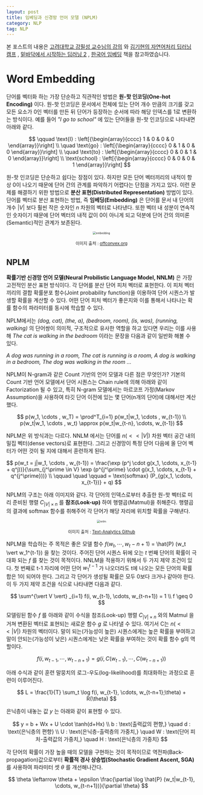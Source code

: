 ```yaml
---
layout: post
title: 임베딩과 신경망 언어 모델 (NPLM)
category: NLP
tag: NLP
---
```




본 포스트의 내용은 [고려대학교 강필성 교수님의 강의](https://www.youtube.com/watch?v=pXCHYq6PXto&list=PLetSlH8YjIfVzHuSXtG4jAC2zbEAErXWm) 와 [김기현의 자연어처리 딥러닝 캠프](http://www.yes24.com/Product/Goods/74802622) , [밑바닥에서 시작하는 딥러닝 2](http://www.yes24.com/Product/Goods/72173703) , [한국어 임베딩](http://m.yes24.com/goods/detail/78569687) 책을 참고하였습니다.



# Word Embedding

단어를 벡터화 하는 가장 단순하고 직관적인 방법은 **원-핫 인코딩(One-hot Encoding)** 이다. 원-핫 인코딩은 문서에서 전체에 있는 단어 개수 만큼의 크기를 갖고 모든 요소가 0인 벡터를 만든 뒤 단어가 등장하는 순서에 따라 해당 인덱스를 1로 변환하는 방식이다. 예를 들어 *"I go to school"* 에 있는 단어들을 원-핫 인코딩으로 나타내면 아래와 같다.


$$
\qquad \text{I} : \left[{\begin{array}{cccc} 1 & 0 & 0 & 0  \end{array}}\right] \\
\quad \text{go} : \left[{\begin{array}{cccc} 0 & 1 & 0 & 0  \end{array}}\right] \\
\quad \text{to} : \left[{\begin{array}{cccc} 0 & 0 & 1 & 0  \end{array}}\right] \\
\text{school} : \left[{\begin{array}{cccc} 0 & 0 & 0 & 1  \end{array}}\right]
$$

원-핫 인코딩은 단순하고 쉽다는 장점이 있다. 하지만 모든 단어 벡터끼리의 내적이 항상 0이 나오기 때문에 단어 간의 관계를 파악하기 어렵다는 단점을 가지고 있다. 이런 문제를 해결하기 위한 방법으로 **분산 표현(Distributed Representation)** 방법이 있다. 단어를 벡터로 분산 표현하는 방법, 즉 **임베딩(Embedding)** 은 단어를 문서 내 단어의 개수 $\vert V \vert$ 보다 훨씬 작은 숫자인 $n$ 차원의 벡터로 나타낸다. 또한 벡터 내 성분이 연속적인 숫자이기 때문에 단어 벡터의 내적 값이 0이 아니게 되고 덕분에 단어 간의 의미론(Semantic)적인 관계가 보존된다.

<p align="center"><img src="https://www.offconvex.org/assets/analogy-small.jpg" alt="embedding" style="zoom:50%;" /></p>

<p align="center" style="font-size:80%">이미지 출처 : <a href="https://www.offconvex.org/2015/12/12/word-embeddings-1/">offconvex.org</a></p>



## NPLM

**확률기반 신경망 언어 모델(Neural Probilistic Language Model, NNLM)** 은 가장 고전적인 분산 표현 방식이다. 각 단어를 분산 단어 피처 벡터로 표현한다. 이 피처 벡터끼리의 결합 확률분포 함수(Joint probability function)을 이용하여 단어 시퀀스가 발생할 확률을 계산할 수 있다. 어떤 단어 피처 벡터가 좋은지와 이를 통해서 나타나는 확률 함수의 파라미터를 동시에 학습할 수 있다.

NPLM에서는 *(dog, cat), (the, a), (bedroom, room), (is, was), (running, walking)* 의 단어쌍이 의미적, 구조적으로 유사한 역할을 하고 있다면 우리는 이를 사용해 *The cat is walking in the bedroom* 이라는 문장을 다음과 같이 일반화 해볼 수 있다.

*A dog was running in a room, The cat is running is a room, A dog is walking in a bedroom, The dog was walking in the room ...*

NPLM이 N-gram과 같은 Count 기반의 언어 모델과 다른 점은 무엇인가? 기본의 Count 기반 언어 모델에서 단어 시퀀스는 Chain rule에 의해 아래와 같이 Factorization 될 수 있고, 특히 N-gram 모델에서는 마르코프 가정(Markov Assumption)을 사용하여 타깃 단어 이전에 있는 몇 단어(n개의 단어)에 대해서만 계산했다.



$$
p(w_1, \cdots , w_T) = \prod^T_{i=1} p(w_t|w_1, \cdots , w_{t-1}) \\
p(w_t|w_1, \cdots , w_t) \approx p(w_t|w_{t-n}, \cdots, w_{t-1})
$$



NPLM은 위 방식과는 다르다. NNLM 에서는 단어를 $n(<< \vert V \vert)$ 차원 벡터 공간 내의 밀집 벡터(dense vectors)로 표현한다. 그리고 신경망이 특정 단어 다음에 올 단어 벡터가 어떤 것이 될 지에 대해서 훈련하게 된다.


$$
p(w_t = j|w_1, \cdots , w_{t-1}) = \frac{\exp (p^j \cdot g(x_1, \cdots, x_{t-1} + q^j))}{\sum_{j^\prime \in V} \exp (p^{j^\prime} \cdot g(x_1, \cdots, x_{t-1} + q^{j^\prime}))} \\ \qquad \quad \qquad = \text{softmax} (P_{g(x_1, \cdots, x_{t-1})} + q)
$$


NPLM의 구조는 아래 이미지와 같다. 각 단어의 인덱스로부터 추출한 원-핫 벡터로 미리 준비된 행렬 $C_{\vert V \vert \times n}$ 를 **참조(Look-up)** 하여 행렬곱(Matmul)을 취해준다. 행렬곱의 결과에 softmax 함수를 취해주어 각 단어가 해당 자리에 위치할 확률을 구해낸다. 

<p align="center"><img src="http://i.imgur.com/vN66N2D.png" alt="nnlm" style="zoom:50%;" /></p>

<p align="center" style="font-size:80%">이미지 출처 : <a href="https://github.com/pilsung-kang/text-analytics">Text-Analytics Github</a></p>

NPLM을 학습하는 주 목적은 좋은 모델 함수 $f(w_t, \cdots, w_t-n+1)$ = \hat{P} (w_t \vert w_1^{t-1}) 을 찾는 것이다. 주어진 단어 시퀀스 뒤에 오는 $t$ 번째 단어의 확률이 극대화 되는 $f$ 를 찾는 것이 목적이다. NNLM을 적용하기 위해서 두 가지 제약 조건이 있다. 첫 번째로 t-1 자리에 어떤 단어 $w_{1}^{t-1}$ 가 나오더라도 t에 나오는 모든 단어의 확률 합은 1이 되어야 한다. 그리고 각 단어가 생성될 확률은 모두 0보다 크거나 같아야 한다. 이 두 가지 제약 조건을 식으로 나타내면 다음과 같다.


$$
\sum^{\vert V \vert} _{i=1} f(i, w_{t-1}, \cdots, w_{t-n+1}) = 1 \\
f \geq 0
$$


모델링된 함수 $f$ 를 아래와 같이 수식을 참조(Look-up) 행렬 $C_{\vert V \vert \times n}$ 와의 Matmul 을 거쳐 변환된 벡터로 표현되는 새로운 함수 $g$ 로 나타낼 수 있다. 여기서 C는 $n (<< \vert V \vert)$ 차원의 벡터이다. 말이 되는(가능성이 높은) 시퀀스에게는 높은 확률을 부여하고 말이 안되는(가능성이 낮은) 시퀀스에게는 낮은 확률을 부여하는 것이 확률 함수 g의 역할이다. 


$$
f(i, w_{t-1}, \cdots, w_{t-n+1}) = g(i, C(w_{t-1}), \cdots , C(w_{t-n+1}))
$$


아래 수식과 같이 훈련 말뭉치의 로그-우도(log-likelihood)를 최대화하는 과정으로 훈련이 이루어진다.


$$
L = \frac{1}{T} \sum_t \log f(i, w_{t-1}, \cdots, w_{t-n+1};\theta) + R(\theta)
$$

은닉층이 내놓는 값 $y$ 는 아래와 같이 표현할 수 있다. 


$$
y = b + Wx + U \cdot \tanh(d+Hx) \\
b : \text{출력값의 편향,} \quad d : \text{은닉층의 편향} \\
U : \text{은닉층-출력층의 가중치,} \quad W : \text{단어 피처-출력값의 가중치,} \quad H : \text{은닉층의 가중치}
$$


각 단어의 확률이 가장 높을 때의 모델을 구현하는 것이 목적이므로 역전파(Back-propagation)값으로부터 **확률적 경사 상승법(Stochastic Gradient Ascent, SGA)** 를 사용하여 파라미터 셋 $\theta$ 를 개선해나간다.


$$
\theta \leftarrow \theta + \epsilon \frac{\partial \log \hat{P} (w_t|w_{t-1}, \cdots, w_{t-n+1})}{\partial \theta}
$$

